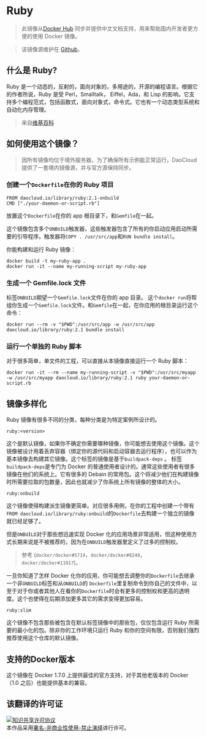 # Ruby
> 此镜像从[Docker Hub](https://registry.hub.docker.com/_/ruby/)
同步并提供中文文档支持，用来帮助国内开发者更方便的使用 Docker 镜像。

> 该镜像源维护在 [Github](https://github.com/docker-library/official-images/blob/master/library/ruby)。

## 什么是 Ruby?

Ruby 是一个动态的，反射的，面向对象的，多用途的，开源的编程语言。根据它的作者所说，Ruby 是受 Perl，Smalltalk， Eiffel，Ada，和 Lisp 的影响。它支持多个编程范式，包括函数式，面向对象式，命令式。它也有一个动态类型系统和自动化内存管理。

> 来自[维基百科](wikipedia.org/wiki/Ruby)

## 如何使用这个镜像？

> 因所有镜像均位于境外服务器，为了确保所有示例能正常运行，DaoCloud 提供了一套境内镜像源，并与官方源保持同步。

### 创建一个`Dockerfile`在你的 Ruby 项目

```
FROM daocloud.io/library/ruby:2.1-onbuild
CMD ["./your-daemon-or-script.rb"]

```

放置这个`Dockerfile`在你的 app 根目录下，和`Gemfile`在一起。

这个镜像包含多个`ONBUILD`触发器，这些触发器包含了所有的你启动应用启动所需要的引导程序。触发器将`COPY . /usr/src/app`和`RUN bundle install`。

你能构建和运行 Ruby 镜像：

```
docker build -t my-ruby-app .
docker run -it --name my-running-script my-ruby-app
```

### 生成一个 Gemfile.lock 文件

标签`ONBUILD`期望一个`Gemfile.lock`文件在你的 app 目录。 这个`docker run`将帮组你生成一个`Gemfile.lock`文件。和`Gemfile`在一起，在你应用的根目录运行这个命令：

```
docker run --rm -v "$PWD":/usr/src/app -w /usr/src/app daocloud.io/library/ruby:2.1 bundle install
```

### 运行一个单独的 Ruby 脚本

对于很多简单，单文件的工程，可以直接从本镜像直接运行一个 Ruby 脚本：

```
docker run -it --rm --name my-running-script -v "$PWD":/usr/src/myapp -w /usr/src/myapp daocloud.io/library/ruby:2.1 ruby your-daemon-or-script.rb
```

## 镜像多样化

Ruby 镜像有很多不同的分类，每种分类是为特定案例所设计的。

`
ruby:<version>
`

这个是默认镜像，如果你不确定你需要哪种镜像，你可能想去使用这个镜像。这个镜像被设计用着丢弃容器（绑定你的源代码和启动容器去运行程序），也可以作为基本镜像去构建其它镜像。这个标签的镜像是基于`buildpack-deps` 。 标签`buildpack-deps`是专门为 Docker 的普通使用者设计的。通常这些使用者有很多镜像在他们的系统上。它有很多的 Debain 的常用包。这个将减少他们在构建镜像时所需要拉取的包数量，因此也就减少了你系统上所有镜像的整体的大小。


`
ruby:onbuild
`

这个镜像使得构建派生镜像更简单。对应很多用例，在你的工程中创建一个带有`FROM daocloud.io/library/ruby:onbuild`的`Dockerfile`去构建一个独立的镜像就已经足够了。

但是`ONBUILD`对于那些想迅速实现 Docker 化的应用场景非常适用，但这种使用方式长期来说是不被推荐的，因为在`ONBUILD`触发器里定义了过多的控制权。

> 参考 (`docker/docker#5714`，`docker/docker#8240`，`docker/docker#11917`)。

一旦你知道了怎样 Docker 化你的应用，你可能想去调整你的`Dockerfile`去继承一个非`ONBUILD`标签和从`ONBUILD`的 `Dockerfile`里复制命令到你自己的文件中，以至于对于你或者其他人在看你的`Dockerfile`时会有更多的控制权和更高的透明度。这个也使得在后期添加更多其它的需求变得更加容易。

`
ruby:slim
`

这个镜像不包含那些被包含在默认标签镜像中的那些包，仅仅包含运行 Ruby 所需要的最小化的包。除非你的工作环境只运行 Ruby 和你的空间有限，否则我们强烈推荐使用这个仓库的默认镜像。


## 支持的Docker版本

这个镜像在 Docker 1.7.0 上提供最佳的官方支持，对于其他老版本的 Docker（1.0 之后）也能提供基本的兼容。

## 该翻译的许可证

<a rel="license" href="http://creativecommons.org/licenses/by-nc-nd/4.0/"><img alt="知识共享许可协议" style="border-width:0" src="https://i.creativecommons.org/l/by-nc-nd/4.0/80x15.png" /></a><br />本作品采用<a rel="license" href="http://creativecommons.org/licenses/by-nc-nd/4.0/">署名-非商业性使用-禁止演绎</a>进行许可。
